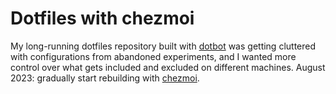 # Dotfiles with chezmoi

My long-running dotfiles repository built with [dotbot](https://github.com/anishathalye/dotbot) was getting cluttered with configurations from abandoned experiments, and I wanted more control over what gets included and excluded on different machines. August 2023: gradually start rebuilding with [chezmoi](https://www.chezmoi.io/).
